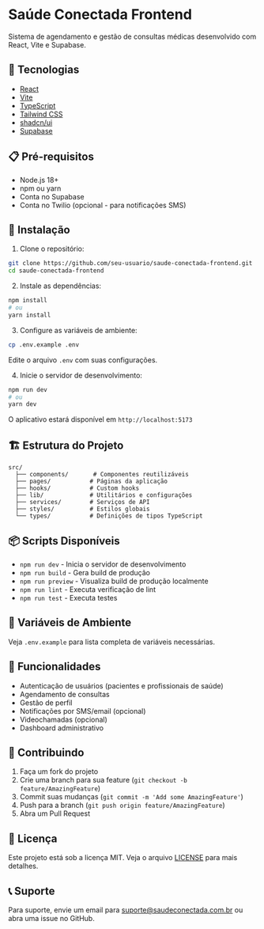 # Saúde Conectada Frontend

Sistema de agendamento e gestão de consultas médicas desenvolvido com React, Vite e Supabase.

## 🚀 Tecnologias

- [React](https://reactjs.org/)
- [Vite](https://vitejs.dev/)
- [TypeScript](https://www.typescriptlang.org/)
- [Tailwind CSS](https://tailwindcss.com/)
- [shadcn/ui](https://ui.shadcn.com/)
- [Supabase](https://supabase.com/)

## 📋 Pré-requisitos

- Node.js 18+
- npm ou yarn
- Conta no Supabase
- Conta no Twilio (opcional - para notificações SMS)

## 🔧 Instalação

1. Clone o repositório:
```bash
git clone https://github.com/seu-usuario/saude-conectada-frontend.git
cd saude-conectada-frontend
```

2. Instale as dependências:
```bash
npm install
# ou
yarn install
```

3. Configure as variáveis de ambiente:
```bash
cp .env.example .env
```
Edite o arquivo `.env` com suas configurações.

4. Inicie o servidor de desenvolvimento:
```bash
npm run dev
# ou
yarn dev
```

O aplicativo estará disponível em `http://localhost:5173`

## 🏗️ Estrutura do Projeto

```
src/
  ├── components/       # Componentes reutilizáveis
  ├── pages/           # Páginas da aplicação
  ├── hooks/           # Custom hooks
  ├── lib/             # Utilitários e configurações
  ├── services/        # Serviços de API
  ├── styles/          # Estilos globais
  └── types/           # Definições de tipos TypeScript
```

## 📦 Scripts Disponíveis

- `npm run dev` - Inicia o servidor de desenvolvimento
- `npm run build` - Gera build de produção
- `npm run preview` - Visualiza build de produção localmente
- `npm run lint` - Executa verificação de lint
- `npm run test` - Executa testes

## 🔐 Variáveis de Ambiente

Veja `.env.example` para lista completa de variáveis necessárias.

## 📱 Funcionalidades

- Autenticação de usuários (pacientes e profissionais de saúde)
- Agendamento de consultas
- Gestão de perfil
- Notificações por SMS/email (opcional)
- Videochamadas (opcional)
- Dashboard administrativo

## 🤝 Contribuindo

1. Faça um fork do projeto
2. Crie uma branch para sua feature (`git checkout -b feature/AmazingFeature`)
3. Commit suas mudanças (`git commit -m 'Add some AmazingFeature'`)
4. Push para a branch (`git push origin feature/AmazingFeature`)
5. Abra um Pull Request

## 📄 Licença

Este projeto está sob a licença MIT. Veja o arquivo [LICENSE](LICENSE) para mais detalhes.

## 📞 Suporte

Para suporte, envie um email para suporte@saudeconectada.com.br ou abra uma issue no GitHub.
